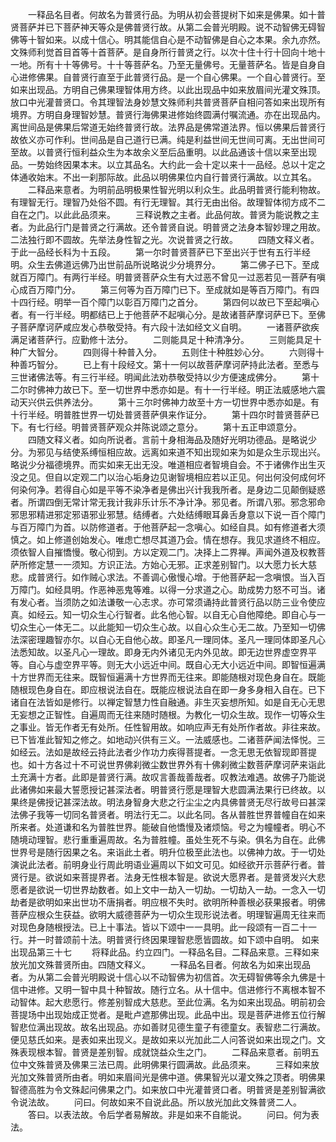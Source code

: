 <!-- { "loadSidebar": true } -->
　　一释品名目者。何故名为普贤行品。为明从初会菩提树下如来是佛果。如十普贤菩萨并已下菩萨神天等众是佛普贤行故。从第二会普光明殿。说不动智佛无碍智佛等十智如来。以成十信心。明其能信自心是不动智佛是自心之本果。余九亦然。文殊师利觉首目首等十首菩萨。是自身所行普贤之行。以次十住十行十回向十地十一地。所有十十等佛号。十十等菩萨名。乃至无量佛号。无量菩萨名。皆是自身自心进修佛果。自普贤行直至于此普贤行品。是一个自心佛果。一个自心普贤行。至如来出现品。方明自己佛果理智体用方终。以此出现品中如来放眉间光灌文殊顶。放口中光灌普贤口。令其理智法身妙慧文殊师利共普贤菩萨自相问答如来出现所有境界。方明自身理智妙慧。普贤行海佛果进修始终圆满付嘱流通。亦在出现品内。离世间品是佛果后常道无始终普贤行故。法界品是佛常道法界。恒以佛果后普贤行故依义亦可作利。世间品是自己道行已满。纯是利益世间无世间可离。无出世间可至故。以普贤行恒利益众生为本故余义至后品重明。以此品通该十信以来至出现品。一势始终因果本末。以立其品名。大约此一会十定以来十一品经。总以十定之体通收始末。不出一刹那际故。此品以明佛果位内自行普贤行满故。以立其名。
　　二释品来意者。为明前品明极果性智光明以利众生。此品明普贤行能利物故。有理智无行。理智乃处俗不圆。有行无理智。其行无由出俗。故理智体彻方成不二自在之门。以此此品须来。
　　三释说教之主者。此品何故。普贤为能说教之主者。为此品行门是普贤之行满故。还令普贤自说。明普贤之法身本智妙理之用故。二法独行即不圆故。先举法身性智之光。次说普贤之行故。
　　四随文释义者。于此一品经长科为十五段。
　　第一尔时普贤菩萨已下至出兴于世有五行半经明。众生去佛道远佛乃出世前品所说略说少分境界分。
　　第二佛子已下。至成就百万障门。有两行半经。明普贤菩萨众生有大过恶不曾见一过恶若见一菩萨有嗔心成百万障门分。
　　第三何等为百万障门已下。至成就如是等百万障门。有四十四行经。明举一百个障门以彰百万障门之首分。
　　第四何以故已下至起嗔心者。有一行半经。明都结已上于他菩萨不起嗔心分。是故诸菩萨摩诃萨已下。至佛子菩萨摩诃萨咸应发心恭敬受持。有六段十法如经文义自明。
　　一诸菩萨欲疾满足诸菩萨行。应勤修十法分。
　　二则能具足十种清净分。
　　三则能具足十种广大智分。
　　四则得十种普入分。
　　五则住十种胜妙心分。
　　六则得十种善巧智分。
　　已上有十段经文。第十一何以故菩萨摩诃萨持此法者。至悉与三世诸佛法等。有三行半经。明闻此法劝恭敬受持以少方便速成佛分。
　　第十二尔时佛神力故已下。至一切世界中悉亦如是。有十一行半经。明正法威感地六震动天兴供云供养法分。
　　第十三尔时佛神力故至十方一切世界中悉亦如是。有十行半经。明普胜世界一切处普贤菩萨俱来作证分。
　　第十四尔时普贤菩萨已下。有七行经。明普贤菩萨观众并陈说颂之意分。
　　第十五正申颂意分。
　　四随文释义者。如向所说者。言前十身相海品及随好光明功德品。是略说少分。为邪见与结使系缚恒相应故。远离如来道不知出现如来为如是众生示现出兴。略说少分福德境界。而实如来无出无没。唯道相应者智境自会。不于诸佛作出生灭没之见。但自以定观二门以治心垢身边见谢智境相应若以正见。何出何没何成何坏何染何净。若得自心如是平等不染净者是佛出兴计我我所者。是身边二见颠倒疑惑者。所谓四倒无常计常无我计我非乐计乐不净计净。邪见者。所谓八邪。邪念邪命邪思邪精进邪定邪语邪业邪慧。结缚者。六处结缚眼耳鼻舌身意以下说一百个障门与百万障门为首。以防修道者。于他菩萨起一念嗔心。如经自具。如有修道者大须慎之。如上修道创始发心。唯虑亡想尽其道乃会。情在想存。我见求道终不相应。须依智人自摧憍慢。敬心彻到。方以定观二门。决择上二界禅。声闻外道及权教菩萨所修定慧一一须知。方识正法。方始心无邪。正求差别智门。以大愿力长大慈悲。成普贤行。如作贼心求法。不善调心傲慢心增。于他菩萨起一念嗔恨。当入百万障门。如经具明。作恶神恶鬼等难。以得一分求道之心。助成势力怒不可当。诸有发心者。当须防之如法谦敬一心志求。亦可常须诵持此普贤行品以防三业令使应真。如经云。知一切众生心行智者。此名他心智。以自无心自他障绝。即自心与一切众生心一体无二。以此能知一切众生心故。以自心众生心无二故。乃至知一切佛法深密理趣智亦尔。以自心无自他心故。即圣凡一理同体。圣凡一理同体即圣凡心法悉知故。以圣凡心一理故。即身无内外诸见无内外见故。即无边世界虚空界平等。自心与虚空界平等。则无大小远近中间。既自心无大小远近中间。即智恒遍满十方世界而无往来。既智恒遍满十方世界而无往来。即能随根对现色身自在。既能随根现色身自在。即应根说法自在。既能应根说法自在即一身多身相入自在。已下诸自在法皆如是修行。以禅定智慧力性自融通。非生灭妄想所知。如是自无心无思无妄想之正智性。自遍周而无往来随时随根。为教化一切众生故。现作一切等众生之事业。皆无作者无有处所。任性智用故。如响应声无有处所作者故。非往来故。已下皆准此智知之修之。如地动兴供有三义。一法威感也。二诸菩萨闻法怿悦。三如经云。法如是故经云持此法者少作功力疾得菩提者。一念无思无依智现即菩提也。如十方各过十不可说世界佛刹微尘数世界外有十佛刹微尘数菩萨摩诃萨来诣此土充满十方者。此即是普贤行满。故叹言善哉善哉者。叹教法难遇。故佛子乃能说此诸佛如来最大誓愿授记甚深法者。明普贤行愿是理智大悲圆满法果行已终故。以果终是佛授记甚深法故。明法身智身大悲之行尘尘之内具佛普贤无尽行故号曰甚深法佛子我等一切同名普贤者。明法行无二。以此名同。各从普胜世界普幢自在如来所来者。处道谦和名为普胜世界。能破自他憍慢及诸烦恼。号之为幢幢者。明心不随境动理智。悲行重重遍周故。名为普胜幢。虽处生死不与染。俱名为自在。此佛世界号是随行因果之名。来诣此土者。明升位极至此法也。以佛神力故。于一切处演说此法者。前明身业行周此明语业遍周以下如文可见。如经欲开示菩萨行者。普贤行是。欲说如来菩提界者。法身无性根本智是。欲说大愿界者。是普贤发兴大悲愿者是欲说一切世界劫数者。如上文中一劫入一切劫。一切劫入一劫。一念入一切劫者是欲明如来出世功不唐捐者。明应根不失时。欲明所种善根必获果报者。明佛菩萨应根众生获益。欲明大威德菩萨为一切众生现形说法者。明理智遍周无往来而对现色身随根授法。已上十事法。皆以下颂中一一具明。此一段颂有一百二十一行。并一时普颂前十法。明普贤行终因果理智悲愿皆圆故。如下颂中自明。
如来出现品第三十七
　　将释此品。约立四门。一释品名目。二释品来意。三释如来放光加文殊普贤所由。四随文释义。
　　一释品名目者。何故名为如来出现品者。为从第二会普光明殿说十信心以不动智佛为初信首。次无碍智佛等余九佛是十信中进修。又明一智中具十种智故。随行立名。从十信中。信进修行不离根本智不动智体。起大悲愿行。修差别智成大慈悲。至此位满。名为如来出现品。明前初会菩提场中出现始成正觉者。是毗卢遮那佛出现。此品中出。现是菩萨进修五位行解智悲位满出现故。故名出现品。亦如善财见德生童子有德童女。表智悲二行满故。便见慈氏如来。是表如来出现义。是故如来以光加此二人问答说如来出现之门。文殊表现根本智。普贤是差别智。成就饶益众生之门。
　　二释品来意者。前明五位中文殊普贤及佛果三法已周。此明佛果行圆满故。此品须来。
　　三释如来放光加文殊普贤所由者。明如来眉间光是佛中道。佛果智光以灌文殊之顶者。明佛果智德高胜为令文殊起问佛果之门。如来放口中光灌普贤口者。明普贤是差别智满欲令说法故。
　　问曰。何故如来不自说此品。所以放光加此文殊普贤二人。
　　答曰。以表法故。令后学者易解故。非是如来不自能说。
　　问曰。何为表法。
